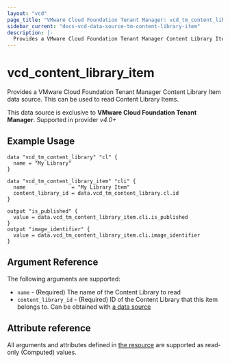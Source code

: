 ```yaml
---
layout: "vcd"
page_title: "VMware Cloud Foundation Tenant Manager: vcd_tm_content_library_item"
sidebar_current: "docs-vcd-data-source-tm-content-library-item"
description: |-
  Provides a VMware Cloud Foundation Tenant Manager Content Library Item data source. This can be used to read Content Library Items.
---
```


# vcd\_content\_library\_item

Provides a VMware Cloud Foundation Tenant Manager Content Library Item data source. This can be used to read Content Library Items.

This data source is exclusive to **VMware Cloud Foundation Tenant Manager**. Supported in provider *v4.0+*

## Example Usage

```hcl
data "vcd_tm_content_library" "cl" {
  name = "My Library"
}

data "vcd_tm_content_library_item" "cli" {
  name               = "My Library Item"
  content_library_id = data.vcd_tm_content_library.cl.id
}

output "is_published" {
  value = data.vcd_tm_content_library_item.cli.is_published
}
output "image_identifier" {
  value = data.vcd_tm_content_library_item.cli.image_identifier
}
```

## Argument Reference

The following arguments are supported:

* `name` - (Required) The name of the Content Library to read
* `content_library_id` - (Required) ID of the Content Library that this item belongs to. Can be obtained with [a data source](/providers/vmware/vcd/latest/docs/data-sources/tm_content_library)

## Attribute reference

All arguments and attributes defined in [the resource](/providers/vmware/vcd/latest/docs/resources/tm_content_library_item) are supported
as read-only (Computed) values.

